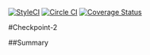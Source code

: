 [![StyleCI](https://styleci.io/repos/48433248/shield)](https://styleci.io/repos/48433248)
[![Circle CI](https://circleci.com/gh/andela-badebiyi/checkpoint-2.svg?style=svg)](https://circleci.com/gh/andela-badebiyi/checkpoint-2)
[![Coverage Status](https://coveralls.io/repos/andela-badebiyi/checkpoint-2/badge.svg?branch=develop&service=github)](https://coveralls.io/github/andela-badebiyi/checkpoint-2?branch=develop)

#Checkpoint-2

##Summary
